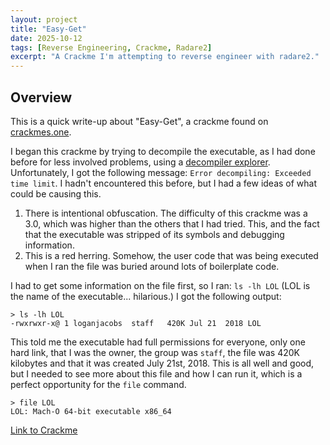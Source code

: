 ```yaml
---
layout: project
title: "Easy-Get"
date: 2025-10-12
tags: [Reverse Engineering, Crackme, Radare2]
excerpt: "A Crackme I'm attempting to reverse engineer with radare2."
---
```


## Overview
This is a quick write-up about "Easy-Get", a crackme found on [crackmes.one](https://crackmes.one/).

I began this crackme by trying to decompile the executable, as I had done before for less involved problems, using a [decompiler explorer](https://dogbolt.org/). Unfortunately, I got the following message: `Error decompiling: Exceeded time limit`. I hadn't encountered this before, but I had a few ideas of what could be causing this.
1. There is intentional obfuscation. The difficulty of this crackme was a 3.0, which was higher than the others that I had tried. This, and the fact that the executable was stripped of its symbols and debugging information.
2. This is a red herring. Somehow, the user code that was being executed when I ran the file was buried around lots of boilerplate code. 

I had to get some information on the file first, so I ran: `ls -lh LOL` (LOL is the name of the executable... hilarious.) I got the following output:
```
> ls -lh LOL
-rwxrwxr-x@ 1 loganjacobs  staff   420K Jul 21  2018 LOL
```
This told me the executable had full permissions for everyone, only one hard link, that I was the owner, the group was `staff`, the file was 420K kilobytes and that it was created July 21st, 2018.
This is all well and good, but I needed to see more about this file and how I can run it, which is a perfect opportunity for the `file` command.
```
> file LOL
LOL: Mach-O 64-bit executable x86_64
```

[Link to Crackme](https://crackmes.one/crackme/5b52f6eb33c5d41c0b8ae55f)
